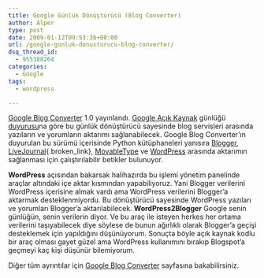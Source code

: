 ```yaml
---
title: Google Günlük Dönüştürücü (Blog Converter)
author: Alper
type: post
date: 2009-01-12T09:53:38+00:00
url: /google-gunluk-donusturucu-blog-converter/
dsq_thread_id:
  - 955388264
categories:
  - Google
tags:
  - wordpress

---
```

[Google Blog Converter][1] 1.0 yayınlandı. [Google Açık Kaynak][2] günlüğü [duyurusu][3]na göre bu günlük dönüştürücü sayesinde blog servisleri arasında yazıların ve yorumların aktarımı sağlanabilecek. Google Blog Converter&#8217;ın duyurulan bu sürümü içerisinde Python kütüphaneleri yanısıra [Blogger][4], [LiveJournal][5]{.broken_link}, [MovableType][6] ve [WordPress][7] arasında aktarımın sağlanması için çalıştırılabilir betikler bulunuyor. 

**WordPress** açısından bakarsak halihazırda bu işlemi yönetim panelinde araçlar altındaki içe aktar kısmından yapabiliyoruz. Yani Blogger verilerini WordPress içerisine almak vardı ama WordPress verilerini Blogger&#8217;a aktarmak desteklenmiyordu. Bu dönüştürücü sayesinde WordPress yazıları ve yorumları Blogger&#8217;a aktarılabilecek. **WordPress2Blogger** Google senin günlüğün, senin verilerin diyor. Ve bu araç ile isteyen herkes her ortama verilerini taşıyabilecek diye söylese de bunun ağırlıklı olarak Blogger&#8217;a geçişi desteklemek için yapıldığını düşünüyorum. Sonuçta böyle açık kaynak kodlu bir araç olması gayet güzel ama WordPress kullanımını bırakıp Blogspot&#8217;a geçmeyi kaç kişi düşünür bilemiyorum.

Diğer tüm ayrıntılar için [Google Blog Converter][1] sayfasına bakabilirsiniz.

 [1]: https://code.google.com/p/google-blog-converters-appengine/
 [2]: https://google-opensource.blogspot.com/
 [3]: https://google-opensource.blogspot.com/2009/01/google-blog-converters-10-released.html
 [4]: https://www.blogger.com/
 [5]: https://www.livejournal.com/
 [6]: https://www.movabletype.com/
 [7]: https://www.wordpress.com/